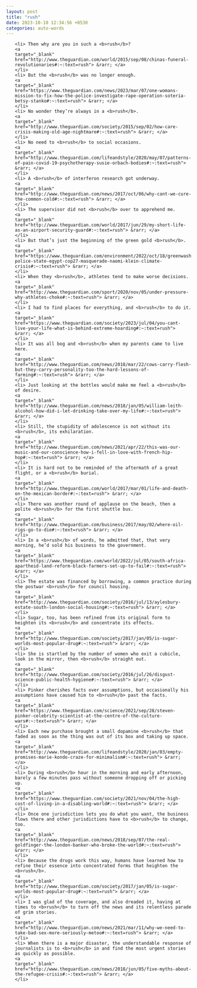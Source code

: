 ```yaml
---
layout: post
title: "rush"
date: 2023-10-10 12:34:56 +0530
categories: auto-words
---
```

<ol>

    <li> Then why are you in such a <b>rush</b>?
    <a 
    target="_blank" 
    href="http://www.theguardian.com/world/2015/sep/08/chinas-funeral-revolutionaries#:~:text=rush"> &rarr; </a>
    </li>
    <li> But the <b>rush</b> was no longer enough.
    <a 
    target="_blank" 
    href="https://www.theguardian.com/news/2023/mar/07/one-womans-mission-to-fix-how-the-police-investigate-rape-operation-soteria-betsy-stanko#:~:text=rush"> &rarr; </a>
    </li>
    <li> No wonder they’re always in a <b>rush</b>.
    <a 
    target="_blank" 
    href="http://www.theguardian.com/society/2015/sep/02/how-care-crisis-making-old-age-nightmare#:~:text=rush"> &rarr; </a>
    </li>
    <li> No need to <b>rush</b> to social occasions.
    <a 
    target="_blank" 
    href="http://www.theguardian.com/lifeandstyle/2020/may/07/patterns-of-pain-covid-19-psychotherapy-susie-orbach-bodies#:~:text=rush"> &rarr; </a>
    </li>
    <li> A <b>rush</b> of interferon research got underway.
    <a 
    target="_blank" 
    href="http://www.theguardian.com/news/2017/oct/06/why-cant-we-cure-the-common-cold#:~:text=rush"> &rarr; </a>
    </li>
    <li> The supervisor did not <b>rush</b> over to apprehend me.
    <a 
    target="_blank" 
    href="http://www.theguardian.com/world/2017/jun/29/my-short-life-as-an-airport-security-guard#:~:text=rush"> &rarr; </a>
    </li>
    <li> But that’s just the beginning of the green gold <b>rush</b>.
    <a 
    target="_blank" 
    href="https://www.theguardian.com/environment/2022/oct/18/greenwashing-police-state-egypt-cop27-masquerade-naomi-klein-climate-crisis#:~:text=rush"> &rarr; </a>
    </li>
    <li> When they <b>rush</b>, athletes tend to make worse decisions.
    <a 
    target="_blank" 
    href="http://www.theguardian.com/sport/2020/nov/05/under-pressure-why-athletes-choke#:~:text=rush"> &rarr; </a>
    </li>
    <li> I had to find places for everything, and <b>rush</b> to do it.
    <a 
    target="_blank" 
    href="https://www.theguardian.com/society/2023/jul/04/you-cant-live-your-life-what-is-behind-extreme-hoarding#:~:text=rush"> &rarr; </a>
    </li>
    <li> It was all bog and <b>rush</b> when my parents came to live here.
    <a 
    target="_blank" 
    href="http://www.theguardian.com/news/2018/mar/22/cows-carry-flesh-but-they-carry-personality-too-the-hard-lessons-of-farming#:~:text=rush"> &rarr; </a>
    </li>
    <li> Just looking at the bottles would make me feel a <b>rush</b> of desire.
    <a 
    target="_blank" 
    href="http://www.theguardian.com/news/2018/jan/05/william-leith-alcohol-how-did-i-let-drinking-take-over-my-life#:~:text=rush"> &rarr; </a>
    </li>
    <li> Still, the stupidity of adolescence is not without its <b>rush</b>, its exhilaration.
    <a 
    target="_blank" 
    href="http://www.theguardian.com/news/2021/apr/22/this-was-our-music-and-our-conscience-how-i-fell-in-love-with-french-hip-hop#:~:text=rush"> &rarr; </a>
    </li>
    <li> It is hard not to be reminded of the aftermath of a great flight, or a <b>rush</b> burial.
    <a 
    target="_blank" 
    href="http://www.theguardian.com/world/2017/mar/01/life-and-death-on-the-mexican-border#:~:text=rush"> &rarr; </a>
    </li>
    <li> There was another round of applause on the beach, then a polite <b>rush</b> for the first shuttle bus.
    <a 
    target="_blank" 
    href="http://www.theguardian.com/business/2017/may/02/where-oil-rigs-go-to-die#:~:text=rush"> &rarr; </a>
    </li>
    <li> In a <b>rush</b> of words, he admitted that, that very morning, he’d sold his business to the government.
    <a 
    target="_blank" 
    href="https://www.theguardian.com/world/2022/jul/05/south-africa-apartheid-land-reform-black-farmers-set-up-to-fail#:~:text=rush"> &rarr; </a>
    </li>
    <li> The estate was financed by borrowing, a common practice during the postwar <b>rush</b> for council housing.
    <a 
    target="_blank" 
    href="http://www.theguardian.com/society/2016/jul/13/aylesbury-estate-south-london-social-housing#:~:text=rush"> &rarr; </a>
    </li>
    <li> Sugar, too, has been refined from its original form to heighten its <b>rush</b> and concentrate its effects.
    <a 
    target="_blank" 
    href="http://www.theguardian.com/society/2017/jan/05/is-sugar-worlds-most-popular-drug#:~:text=rush"> &rarr; </a>
    </li>
    <li> She is startled by the number of women who exit a cubicle, look in the mirror, then <b>rush</b> straight out.
    <a 
    target="_blank" 
    href="http://www.theguardian.com/society/2016/jul/26/disgust-science-public-health-hygiene#:~:text=rush"> &rarr; </a>
    </li>
    <li> Pinker cherishes facts over assumptions, but occasionally his assumptions have caused him to <b>rush</b> past the facts.
    <a 
    target="_blank" 
    href="https://www.theguardian.com/science/2021/sep/28/steven-pinker-celebrity-scientist-at-the-centre-of-the-culture-wars#:~:text=rush"> &rarr; </a>
    </li>
    <li> Each new purchase brought a small dopamine <b>rush</b> that faded as soon as the thing was out of its box and taking up space.
    <a 
    target="_blank" 
    href="http://www.theguardian.com/lifeandstyle/2020/jan/03/empty-promises-marie-kondo-craze-for-minimalism#:~:text=rush"> &rarr; </a>
    </li>
    <li> During <b>rush</b> hour in the morning and early afternoon, barely a few minutes pass without someone dropping off or picking up.
    <a 
    target="_blank" 
    href="https://www.theguardian.com/society/2021/nov/04/the-high-cost-of-living-in-a-disabling-world#:~:text=rush"> &rarr; </a>
    </li>
    <li> Once one jurisdiction lets you do what you want, the business flows there and other jurisdictions have to <b>rush</b> to change, too.
    <a 
    target="_blank" 
    href="http://www.theguardian.com/news/2018/sep/07/the-real-goldfinger-the-london-banker-who-broke-the-world#:~:text=rush"> &rarr; </a>
    </li>
    <li> Because the drugs work this way, humans have learned how to refine their essence into concentrated forms that heighten the <b>rush</b>.
    <a 
    target="_blank" 
    href="http://www.theguardian.com/society/2017/jan/05/is-sugar-worlds-most-popular-drug#:~:text=rush"> &rarr; </a>
    </li>
    <li> I was glad of the coverage, and also dreaded it, having at times to <b>rush</b> to turn off the news and its relentless parade of grim stories.
    <a 
    target="_blank" 
    href="http://www.theguardian.com/news/2021/mar/11/why-we-need-to-take-bad-sex-more-seriously-metoo#:~:text=rush"> &rarr; </a>
    </li>
    <li> When there is a major disaster, the understandable response of journalists is to <b>rush</b> in and find the most urgent stories as quickly as possible.
    <a 
    target="_blank" 
    href="http://www.theguardian.com/news/2018/jun/05/five-myths-about-the-refugee-crisis#:~:text=rush"> &rarr; </a>
    </li>